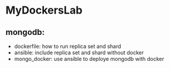 # MyDockersLab

## mongodb:
* dockerfile: how to run replica set and shard
* ansible: include replica set and shard without docker
* mongo_docker: use ansible to deploye mongodb with docker

